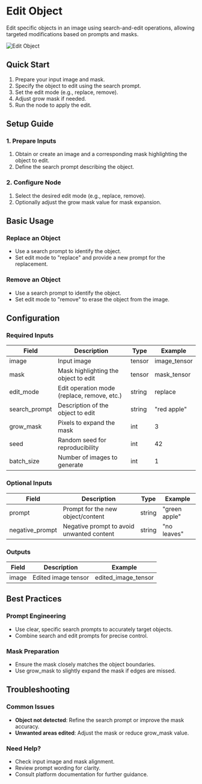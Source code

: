 # Edit Object

Edit specific objects in an image using search-and-edit operations, allowing targeted modifications based on prompts and masks.

<img src="/images/nodes/stable-diffusion/edit-object.png" alt="Edit Object" class="rounded-lg">

## Quick Start

1. Prepare your input image and mask.
2. Specify the object to edit using the search prompt.
3. Set the edit mode (e.g., replace, remove).
4. Adjust grow mask if needed.
5. Run the node to apply the edit.

## Setup Guide

### 1. Prepare Inputs
1. Obtain or create an image and a corresponding mask highlighting the object to edit.
2. Define the search prompt describing the object.

### 2. Configure Node
1. Select the desired edit mode (e.g., replace, remove).
2. Optionally adjust the grow mask value for mask expansion.

## Basic Usage

### Replace an Object
* Use a search prompt to identify the object.
* Set edit mode to "replace" and provide a new prompt for the replacement.

### Remove an Object
* Use a search prompt to identify the object.
* Set edit mode to "remove" to erase the object from the image.

## Configuration

### Required Inputs
| Field         | Description                                 | Type   | Example           |
|---------------|---------------------------------------------|--------|-------------------|
| image         | Input image                                 | tensor | image_tensor      |
| mask          | Mask highlighting the object to edit        | tensor | mask_tensor       |
| edit_mode     | Edit operation mode (replace, remove, etc.) | string | replace           |
| search_prompt | Description of the object to edit           | string | "red apple"       |
| grow_mask     | Pixels to expand the mask                   | int    | 3                 |
| seed          | Random seed for reproducibility             | int    | 42                |
| batch_size    | Number of images to generate                | int    | 1                 |

### Optional Inputs
| Field         | Description                                 | Type   | Example           |
|---------------|---------------------------------------------|--------|-------------------|
| prompt        | Prompt for the new object/content           | string | "green apple"     |
| negative_prompt | Negative prompt to avoid unwanted content | string | "no leaves"       |

### Outputs
| Field         | Description                                 | Example           |
|---------------|---------------------------------------------|-------------------|
| image         | Edited image tensor                         | edited_image_tensor|

## Best Practices

### Prompt Engineering
* Use clear, specific search prompts to accurately target objects.
* Combine search and edit prompts for precise control.

### Mask Preparation
* Ensure the mask closely matches the object boundaries.
* Use grow_mask to slightly expand the mask if edges are missed.

## Troubleshooting

### Common Issues
* **Object not detected**: Refine the search prompt or improve the mask accuracy.
* **Unwanted areas edited**: Adjust the mask or reduce grow_mask value.

### Need Help?
* Check input image and mask alignment.
* Review prompt wording for clarity.
* Consult platform documentation for further guidance.
